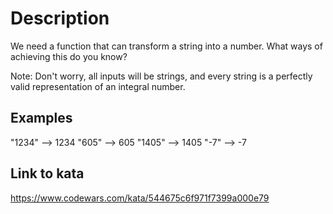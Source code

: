 # Description
We need a function that can transform a string into a number. What ways of achieving this do you know?

Note: Don't worry, all inputs will be strings, and every string is a perfectly valid representation of an integral number.

## Examples
"1234" --> 1234
"605"  --> 605
"1405" --> 1405
"-7" --> -7

## Link to kata
https://www.codewars.com/kata/544675c6f971f7399a000e79